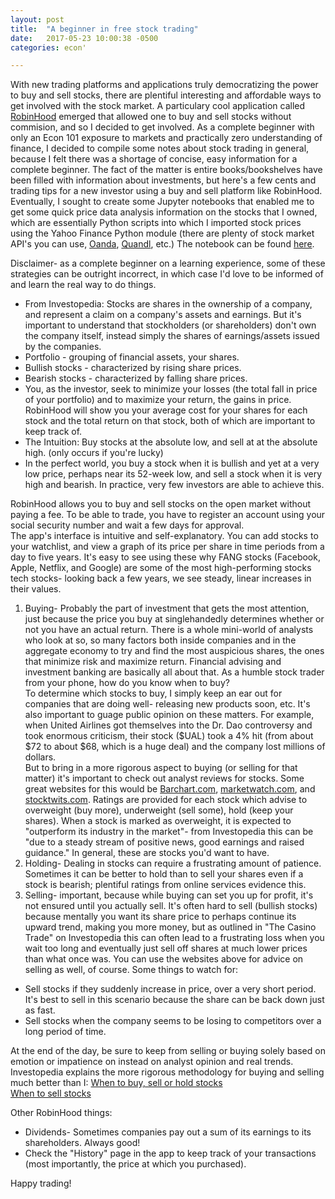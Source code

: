 ```yaml
---
layout: post
title:  "A beginner in free stock trading"
date:   2017-05-23 10:00:38 -0500
categories: econ'

---
```


With new trading platforms and applications truly democratizing the power to buy and sell stocks, there are plentiful interesting and affordable ways to get involved with the stock market. A particulary cool application called [RobinHood](https://www.robinhood.com/) emerged that allowed one to buy and sell stocks without commision, and so I decided to get involved. As a complete beginner with only an Econ 101 exposure to markets and practically zero understanding of finance, I decided to compile some notes about stock trading in general, because I felt there was a shortage of concise, easy information for a complete beginner. The fact of the matter is entire books/bookshelves have been filled with information about investments, but here's a few cents and trading tips for a new investor using a buy and sell platform like RobinHood.
Eventually, I sought to create some Jupyter notebooks that enabled me to get some quick price data analysis information on the stocks that I owned, which are essentially Python scripts into which I imported stock prices using the Yahoo Finance Python module (there are plenty of stock market API's you can use, [Oanda](https://www.oanda.com/), [Quandl](https://www.quandl.com/), etc.) The notebook can be found [here](https://github.com/shamikh-mill/stock-checker/blob/master/price-checker.ipynb).  

Disclaimer- as a complete beginner on a learning experience, some of these strategies can be outright incorrect, in which case I'd love to be informed of and learn the real way to do things. 

- From Investopedia: Stocks are shares in the ownership of a company, and represent a claim on a company's assets and earnings. But it's important to understand that stockholders (or shareholders) don't own the company itself, instead simply the shares of earnings/assets issued by the companies.  
- Portfolio - grouping of financial assets, your shares. 
- Bullish stocks - characterized by rising share prices. 
- Bearish stocks - characterized by falling share prices.  
- You, as the investor, seek to minimize your losses (the total fall in price of your portfolio) and to maximize your return, the gains in price. RobinHood will show you your average cost for your shares for each stock and the total return on that stock, both of which are important to keep track of. 
- The Intuition: Buy stocks at the absolute low, and sell at at the absolute high. (only occurs if you're lucky)
- In the perfect world, you buy a stock when it is bullish and yet at a very low price, perhaps near its 52-week low, and sell a stock when it is very high and bearish. In practice, very few investors are able to achieve this. 

RobinHood allows you to buy and sell stocks on the open market without paying a fee. To be able to trade, you have to register an account using your social security number and wait a few days for approval.  
The app's interface is intuitive and self-explanatory. You can add stocks to your watchlist, and view a graph of its price per share in time periods from a day to five years. It's easy to see using these why FANG stocks (Facebook, Apple, Netflix, and Google) are some of the most high-performing stocks tech stocks- looking back a few years, we see steady, linear increases in their values.

1. Buying- Probably the part of investment that gets the most attention, just because the price you buy at singlehandedly determines whether or not you have an actual return. There is a whole mini-world of analysts who look at so, so many factors both inside companies and in the aggregate economy to try and find the most auspicious shares, the ones that minimize risk and maximize return. Financial advising and investment banking are basically all about that. As a humble stock trader from your phone, how do you know when to buy?  
To determine which stocks to buy, I simply keep an ear out for companies that are doing well- releasing new products soon, etc. It's also important to guage public opinion on these matters. For example, when United Airlines got themselves into the Dr. Dao controversy and took enormous criticism, their stock ($UAL) took a 4% hit (from about $72 to about $68, which is a huge deal) and the company lost millions of dollars.  
But to bring in a more rigorous aspect to buying (or selling for that matter) it's important to check out analyst reviews for stocks. Some great websites for this would be [Barchart.com](https://Barchart.com), [marketwatch.com](https://marketwatch.com), and [stocktwits.com](https://stocktwits.com). Ratings are provided for each stock which advise to overweight (buy more), underweight (sell some), hold (keep your shares). When a stock is marked as overweight, it is expected to "outperform its industry in the market"- from Investopedia this can be "due to a steady stream of positive news, good earnings and raised guidance." In general, these are stocks you'd want to have. 
2. Holding- Dealing in stocks can require a frustrating amount of patience. Sometimes it can be better to hold than to sell your shares even if a stock is bearish; plentiful ratings from online services evidence this.  
3. Selling- important, because while buying can set you up for profit, it's not ensured until you actually sell. It's often hard to sell (bullish stocks) because mentally you want its share price to perhaps continue its upward trend, making you more money, but as outlined in "The Casino Trade" on Investopedia this can often lead to a frustrating loss when you wait too long and eventually just sell off shares at much lower prices than what once was. You can use the websites above for advice on selling as well, of course. Some things to watch for: 
- Sell stocks if they suddenly increase in price, over a very short period. It's best to sell in this scenario because the share can be back down just as fast. 
- Sell stocks when the company seems to be losing to competitors over a long period of time. 

At the end of the day, be sure to keep from selling or buying solely based on emotion or impatience on instead on analyst opinion and real trends. Investopedia explains the more rigorous methodology for buying and selling much better than I: 
[When to buy, sell or hold stocks](http://www.investopedia.com/articles/financialcareers/06/snapdecisions.asp?ad=dirN&qo=investopediaSiteSearch&qsrc=0&o=40186)  
[When to sell stocks](http://www.investopedia.com/articles/stocks/10/when-to-sell-stocks.asp)  


Other RobinHood things:  
- Dividends- Sometimes companies pay out a sum of its earnings to its shareholders. Always good! 
- Check the "History" page in the app to keep track of your transactions (most importantly, the price at which you purchased).  

Happy trading! 



